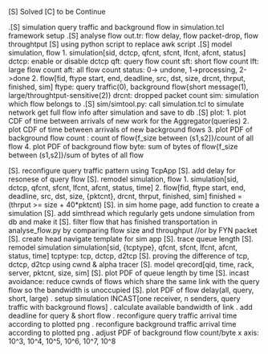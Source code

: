 [S] Solved
[C] to be Continue

.[S] simulation query traffic and background flow in simulation.tcl
     framework setup
.[S] analyse flow out.tr: flow delay, flow packet-drop, flow throughtput
    [S] using python script to replace awk script
.[S] model simulation, flow
    1. simulation[sid, dctcp, qfcnt, sfcnt, lfcnt, afcnt, status]
            dctcp: enable or disable dctcp
            qft: query flow count
            sft: short flow count
            lft: large flow count
            aft: all flow count
            status: 0-> undone, 1->processing, 2->done
    2. flow[fid, ftype start, end, deadline, src, dst, size, drcnt, thrput, finished, sim]
            ftype: query traffic(0), background flow{short message(1), large/throughtput-sensitive(2)}
            drcnt: dropped packet count
            sim: simulation which flow belongs to
.[S] sim/simtool.py: call simulation.tcl to simulate network
     get full flow info after simulation and save to db
.[S] plot:
        1. plot CDF of time between arrivals of new work for the Aggregator(queries)
        2. plot CDF of time between arrivals of new background flows
        3. plot PDF of background flow count : count of flow{f_size between (s1,s2]}/count of all flow
        4. plot PDF of background flow byte: sum of bytes of flow{f_size between (s1,s2]}/sum of bytes of all flow

[S]. reconfigure query traffic pattern using TcpApp
[S]. add delay for resonese of query flow
[S]. remodel simulation, flow
    1. simulation[sid, dctcp, qfcnt, sfcnt, lfcnt, afcnt, status, time]
    2. flow[fid, ftype start, end, deadline, src, dst, size, {pktcnt}, drcnt, thrput, finished, sim]
        finished = (thrput >= size + 40*pktcnt)
[S]. in sim home page, add function to create a simulation
[S]. add simthread which regularly gets undone simulation from db and make it
[S]. filter flow that has finished transportation in analyse_flow.py by comparing flow size and throughput //or by FYN packet
[S]. create head navigate template for sim app
[S]. trace queue length
[S]. remodel simulation
    simulation[sid, {tcptype}, qfcnt, sfcnt, lfcnt, afcnt, status, time]
        tcptype: tcp, dctcp, d2tcp
[S]. proving the difference of tcp, dctcp, d2tcp using cwnd & alpha tracer
[S]. model qrecord[qid, time, rack, server, pktcnt, size, sim]
[S]. plot PDF of queue length by time
[S]. incast avoidance: reduce cwnds of flows which share the same link with the query flow so the bandwidth is unoccupied
[S]. plot PDF of flow delay(all, query, short, large)
. setup simulation INCAST[one receiver, n senders, query traffic with background flows]
. calculate available bandwidth of link
. add deadline for query & short flow
. reconfigure query traffic arrival time according to plotted png
. reconfigure background traffic arrival time according to plotted png
. adjust PDF of background flow count/byte x axis: 10^3, 10^4, 10^5, 10^6, 10^7, 10^8
